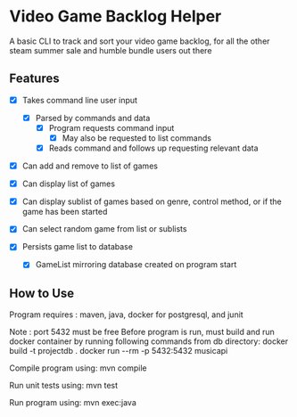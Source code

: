 # Video Game Backlog Helper

A basic CLI to track and sort your video game backlog, for all the other steam summer sale and humble bundle users out there

## Features

- [x] Takes command line user input
  - [x] Parsed by commands and data
    - [x] Program requests command input
      - [x] May also be requested to list commands
    - [x] Reads command and follows up requesting relevant data

- [x] Can add and remove to list of games
- [x] Can display list of games
- [x] Can display sublist of games based on genre, control method, or if the game has been started
- [x] Can select random game from list or sublists

- [x] Persists game list to database
  - [x] GameList mirroring database created on program start

## How to Use

Program requires : maven, java, docker for postgresql, and junit

Note : port 5432 must be free
Before program is run, must build and run docker container by running following commands from db directory:
docker build -t projectdb .
docker run --rm -p 5432:5432 musicapi

Compile program using:
mvn compile

Run unit tests using:
mvn test

Run program using:
mvn exec:java
